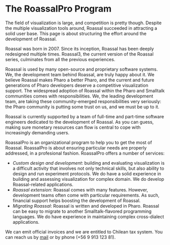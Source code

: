 # The RoassalPro Program

The field of visualization is large, and competition is pretty though. Despite the multiple visualization tools around, Roassal succeeded in attracting a solid user base. This page is about structuring the effort around the development of Roassal.

Roassal was born in 2007. Since its inception, Roassal has been deeply redesigned multiple times. Roassal3, the current version of the Roassal series, culminates from all the previous experiences. 

Roassal is used by many open-source and proprietary software systems. We, the development team behind Roassal, are truly happy about it. We believe Roassal makes Pharo a better Pharo, and the current and future generations of Pharo developers deserve a competitive visualization support. The widespread adoption of Roassal within the Pharo and Smalltalk communities comes with responsibilities. We, the leading development team, are taking these community-emerged responsibilities very seriously: the Pharo community is putting some trust on us, and we must be up to it.

Roassal is currently supported by a team of full-time and part-time software engineers dedicated to the development of Roassal. As you can guess, making sure monetary resources can flow is central to cope with increasingly demanding users. 

RoassalPro is an organizational program to help you to get the most of Roassal. RoassalPro is about ensuring particular needs are properly addressed, in a profesional fashion. RoassalPro offers a number of services:

  - _Custom design and development_: building and evaluating visualization is a difficult activity that involves not only technical skills, but also ability to design and run experiment protocols. We do have a solid experience in building and assessing visualization for complex domain. We do develop Roassal-related applications.
  - _Roassal extension_: Roassal comes with many features. However, development teams often come with particular requirements. As such, financial support helps boosting the development of Roassal.
  - _Migrating Roassal_: Roassal is written and developed in Pharo. Roassal can be easy to migrate to another Smalltalk-flavored programming languages. We do have experience in maintaining complex cross-dialect applications.
  
We can emit official invoices and we are entitled to Chilean tax system. You can reach us by [mail](alexandre.bergel@me.com) or by phone (+56 9 913 123 81). 
